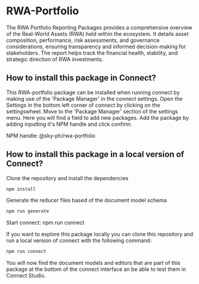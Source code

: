 # RWA-Portfolio
The RWA Portfolio Reporting Packages provides a comprehensive overview of the Real-World Assets (RWA) held within the ecosystem. It details asset composition, performance, risk assessments, and governance considerations, ensuring transparency and informed decision-making for stakeholders. The report helps track the financial health, stability, and strategic direction of RWA investments. 

## How to install this package in Connect?

This RWA-portfolio package can be installed when running connect by making use of the 'Package Manager' in the connect settings. 
Open the Settings in the bottom left corner of connect by clicking on the settingswheel. Move to the 'Package Manager' section of the settings menu. 
Here you will find a field to add new packages. Add the package by adding inputting it's NPM handle and click confirm: 

NPM handle: @sky-ph/rwa-portfolio

## How to install this package in a local version of Connect?

Clone the repository and install the dependencies

```bash
npm install
```

Generate the reducer files based of the document model schema
```bash
npm run generate
```

Start connect: npm run connect

If you want to explore this package locally you can clone this repository and run a local version of connect with the following command: 

```bash
npm run connect
```

You will now find the document models and editors that are part of this package at the bottom of the connect interface an be able to test them in Connect Studio. 
